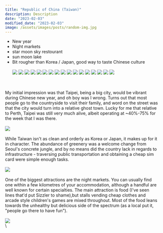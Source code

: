 ```yaml
---
title: "Republic of China (Taiwan)"
description: Description
date: "2023-02-03"
modified_date: "2023-02-03"
image: /assets/images/posts/random-img.jpg
---
```

- New year
- Night markets
- star moon sky restourant
- sun moon lake
- Bit rougher than Korea / Japan, good way to taste Chinese culture
\
\
![](/assets/images/posts/post-14/101.jpg)
![](/assets/images/posts/post-14/alley.jpg)
![](/assets/images/posts/post-14/buildings.jpg)
![](/assets/images/posts/post-14/car.jpg)
![](/assets/images/posts/post-14/food1.jpg)
![](/assets/images/posts/post-14/food2.jpg)
![](/assets/images/posts/post-14/mopeds.jpg)
![](/assets/images/posts/post-14/nighttime.jpg)
![](/assets/images/posts/post-14/performance.jpg)
![](/assets/images/posts/post-14/sunmoon.jpg)
![](/assets/images/posts/post-14/temple1.jpg)
![](/assets/images/posts/post-14/temple2.jpg)
![](/assets/images/posts/post-14/timer.jpg)
![](/assets/images/posts/post-14/wall.jpg)
![](/assets/images/posts/post-14/beer.jpg)
![](/assets/images/posts/post-14/food3.jpg)
![](/assets/images/posts/post-14/skillmachine.jpg)

\
\
My initial impression was that Taipei, being a big city, would be vibrant during Chinese new year, and oh boy was I wrong. Turns out that most people go to the countryside to visit their family, and word on the street was that the city would turn into a relative ghost town. Lucky for me that relative to Perth, Taipei was still very much alive, albeit operating at ~40%-75% for the week that I was there.
\
\
![](/assets/images/posts/post-14/city1.jpg)
\
\
While Taiwan isn't as clean and orderly as Korea or Japan, it makes up for it in character. The abundance of greenery was a welcome change from Seoul's concrete jungle, and by no means did the country lack in regards to infrastructure - traversing public transportation and obtaining a cheap sim card were simple enough tasks. 
\
\
![](/assets/images/posts/post-14/city2.jpg)
\
\
One of the biggest attractions are the night markets. You can usually find one within a few kilometres of your accommodation, although a handful are well known for certain specialties. The main attraction is food (I've seen lines that'd put Sizzler to shame),but stalls vending cheap clothes and arcade style children's games are mixed throughout. Most of the food leans towards the unhealthy but delicious side of the spectrum (as a local put it, "people go there to have fun").
\
\
![](/assets/images/posts/post-14/market.jpg)
\
\
